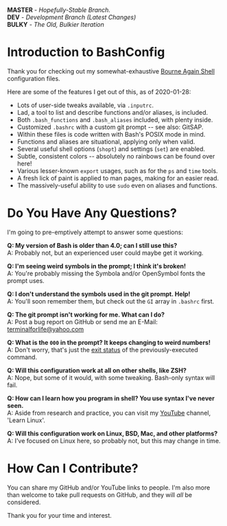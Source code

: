**MASTER** - _Hopefully-Stable Branch._\
**DEV** - _Development Branch (Latest Changes)_\
**BULKY** - _The Old, Bulkier Iteration_

# Introduction to BashConfig

Thank you for checking out my somewhat-exhaustive [Bourne Again Shell](https://en.wikipedia.org/wiki/Bash_%28Unix_shell%29) configuration files.

Here are some of the features I get out of this, as of 2020-01-28:

  * Lots of user-side tweaks available, via `.inputrc`.
  * Lad, a tool to list and describe functions and/or aliases, is included.
  * Both `.bash_functions` and `.bash_aliases` included, with plenty inside.
  * Customized `.bashrc` with a custom git prompt -- see also: GitSAP.
  * Within these files is code written with Bash's POSIX mode in mind.
  * Functions and aliases are situational, applying only when valid.
  * Several useful shell options (`shopt`) and settings (`set`) are enabled.
  * Subtle, consistent colors -- absolutely no rainbows can be found over here!
  * Various lesser-known `export` usages, such as for the `ps` and `time` tools.
  * A fresh lick of paint is applied to man pages, making for an easier read.
  * The massively-useful ability to use `sudo` even on aliases and functions.

# Do You Have Any Questions?

I'm going to pre-emptively attempt to answer some questions:

  **Q: My version of Bash is older than 4.0; can I still use this?**\
    A: Probably not, but an experienced user could maybe get it working.

  **Q: I'm seeing weird symbols in the prompt; I think it's broken!**\
    A: You're probably missing the Symbola and/or OpenSymbol fonts the prompt uses.

  **Q: I don't understand the symbols used in the git prompt. Help!**\
    A: You'll soon remember them, but check out the `GI` array in `.bashrc` first.

  **Q: The git prompt isn't working for me. What can I do?**\
    A: Post a bug report on GitHub or send me an E-Mail: terminalforlife@yahoo.com

  **Q: What is the `000` in the prompt? It keeps changing to weird numbers!**\
    A: Don't worry, that's just the [exit status](https://bash.cyberciti.biz/guide/The_exit_status_of_a_command) of the previously-executed command.

  **Q: Will this configuration work at all on other shells, like ZSH?**\
    A: Nope, but some of it would, with some tweaking. Bash-only syntax will fail.

  **Q: How can I learn how you program in shell? You use syntax I've never seen.**\
    A: Aside from research and practice, you can visit my [YouTube](https://www.youtube.com/channel/UCfp-lNJy4QkIGnaEE6NtDSg) channel, 'Learn Linux'.

  **Q: Will this configuration work on Linux, BSD, Mac, and other platforms?**\
    A: I've focused on Linux here, so probably not, but this may change in time.

# How Can I Contribute?

You can share my GitHub and/or YouTube links to people. I'm also more than welcome to take pull requests on GitHub, and they will _all_ be considered.

Thank you for your time and interest.
